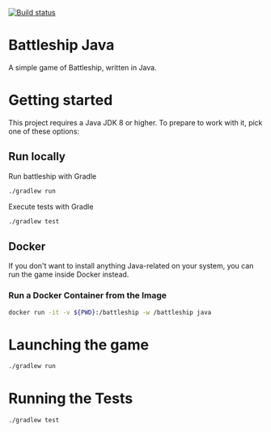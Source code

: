 [![Build status](https://psdstewards.visualstudio.com/PSD/_apis/build/status/proscrumdev.battleship-java-CI)](https://psdstewards.visualstudio.com/PSD/_build/latest?definitionId=15)

# Battleship Java

A simple game of Battleship, written in Java.

# Getting started

This project requires a Java JDK 8 or higher. To prepare to work with it, pick one of these
options:

## Run locally

Run battleship with Gradle

```bash
./gradlew run
```

Execute tests with Gradle

```bash
./gradlew test
```

## Docker

If you don't want to install anything Java-related on your system, you can
run the game inside Docker instead.

### Run a Docker Container from the Image

```bash
docker run -it -v ${PWD}:/battleship -w /battleship java
```

# Launching the game

```bash
./gradlew run
```

# Running the Tests

```
./gradlew test
```
